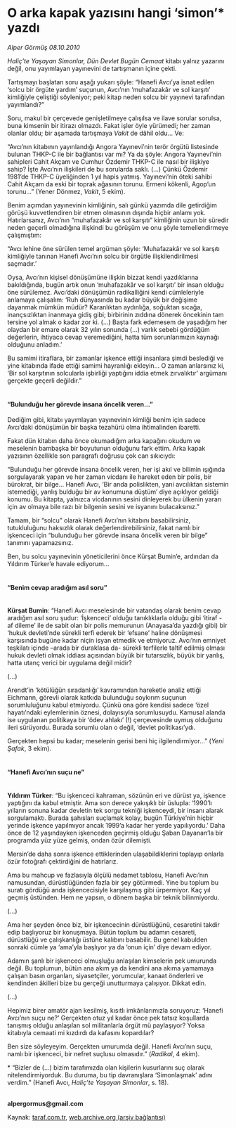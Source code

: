 # O arka kapak yazısını hangi ‘simon’* yazdı

*Alper Görmüş 08.10.2010*

<div class="yazi"><p><i>Haliç’te Yaşayan Simonlar, Dün Devlet Bugün Cemaat</i> kitabı yalnız yazarını değil, onu yayımlayan yayınevini de tartışmanın içine çekti. </p>
<p>Tartışmayı başlatan soru aşağı yukarı şöyle: “Hanefi Avcı’ya isnat edilen ‘solcu bir örgüte yardım’ suçunun, Avcı’nın ‘muhafazakâr ve sol karşıtı’ kimliğiyle çeliştiği söyleniyor; peki kitap neden solcu bir yayınevi tarafından yayımlandı?”</p>
<p>Soru, makul bir çerçevede genişletilmeye çalışılsa ve ilave sorular sorulsa, buna kimsenin bir itirazı olmazdı. Fakat işler öyle yürümedi; her zaman olanlar oldu; bir aşamada tartışmaya <i>Vakit </i>de dâhil oldu... Ve:</p>
<p>“Avcı’nın kitabının yayınlandığı Angora Yayınevi’nin terör örgütü listesinde bulunan THKP-C ile bir bağlantısı var mı? Ya da şöyle: Angora Yayınevi’nin sahipleri Cahit Akçam ve Cumhur Özdemir THKP-C ile nasıl bir ilişkiye sahip? İşte Avcı’nın ilişkileri de bu sorularda saklı. (...) Çünkü Özdemir 1981’de THKP-C üyeliğinden 1 yıl hapis yatmış. Yayınevi’nin öteki sahibi Cahit Akçam da eski bir toprak ağasının torunu. Ermeni kökenli, Agop’un torunu...” (Yener Dönmez, <i>Vakit</i>, 5 ekim).</p>
<p>Benim açımdan yayınevinin kimliğinin, salı günkü yazımda dile getirdiğim görüşü kuvvetlendiren bir etmen olmasının dışında hiçbir anlamı yok. Hatırlarsanız, Avcı’nın “muhafazakâr ve sol karşıtı” kimliğinin uzun bir süredir neden geçerli olmadığına ilişkindi bu görüşüm ve onu şöyle temellendirmeye çalışmıştım:</p>
<p>“Avcı lehine öne sürülen temel argüman şöyle: ‘Muhafazakâr ve sol karşıtı kimliğiyle tanınan Hanefi Avcı’nın solcu bir örgütle ilişkilendirilmesi saçmadır.’</p>
<p>Oysa, Avcı’nın kişisel dönüşümüne ilişkin bizzat kendi yazdıklarına bakıldığında, bugün artık onun ‘muhafazakâr ve sol karşıtı’ bir insan olduğu öne sürülemez. Avcı’daki dönüşümün radikalliğini kendi cümleleriyle anlamaya çalışalım: ‘Ruh dünyasında bu kadar büyük bir değişime dayanmak mümkün müdür? Karanlıktan aydınlığa, soğuktan sıcağa, inançsızlıktan inanmaya gidiş gibi; birbirinin zıddına dönerek öncekinin tam tersine yol almak o kadar zor ki. (...) Başta fark edemesem de yaşadığım her olaydan bir emare olarak 32 yılın sonunda (...) varlık sebebi gördüğüm değerlerin, ihtiyaca cevap veremediğini, hatta tüm sorunlarımızın kaynağı olduğunu anladım.’</p>
<p>Bu samimi itiraflara, bir zamanlar işkence ettiği insanlara şimdi beslediği ve yine kitabında ifade ettiği samimi hayranlığı ekleyin... O zaman anlarsınız ki, ‘Bir sol karşıtının solcularla işbirliği yaptığını iddia etmek zırvalıktır’ argümanı gerçekte geçerli değildir.”</p>
<h4><br/>“Bulunduğu her görevde insana öncelik veren...”</h4>
<p>Dediğim gibi, kitabı yayımlayan yayınevinin kimliği benim için sadece Avcı’daki dönüşümün bir başka tezahürü olma ihtimalinden ibaretti. </p>
<p>Fakat dün kitabın daha önce okumadığım arka kapağını okudum ve meselenin bambaşka bir boyutunun olduğunu fark ettim. Arka kapak yazısının özellikle son paragrafı doğrusu çok can sıkıcıydı:</p>
<p>“Bulunduğu her görevde insana öncelik veren, her işi akıl ve bilimin ışığında sorgulayarak yapan ve her zaman vicdanı ile hareket eden bir polis, bir bürokrat, bir bilge... Hanefi Avcı, ‘Bir anda polislikten, yani avcılıktan sistemin istemediği, yanlış bulduğu bir av konumuna düştüm’ diye açıklıyor geldiği konumu. Bu kitapta, yalnızca vicdanının sesini dinleyerek bu ülkenin yararı için av olmaya bile razı bir bilgenin sesini ve isyanını bulacaksınız.”</p>
<p>Tamam, bir “solcu” olarak Hanefi Avcı’nın kitabını basabilirsiniz, tutukluluğunu haksızlık olarak değerlendirebilirsiniz, fakat namlı bir işkenceci için “bulunduğu her görevde insana öncelik veren bir bilge” tanımını yapamazsınız.</p>
<p>Ben, bu solcu yayınevinin yöneticilerini önce Kürşat Bumin’e, ardından da Yıldırım Türker’e havale ediyorum...</p>
<h4><br/>“Benim cevap aradığım asıl soru”</h4>
<p><b><br/>Kürşat Bumin</b>: “Hanefi Avcı meselesinde bir vatandaş olarak benim cevap aradığım asıl soru şudur: ‘İşkenceci’ olduğu tanıklıklarla olduğu gibi ‘itiraf - af dileme’ ile de sabit olan bir polis memurunun (Anayasa’da yazdığı gibi) bir ‘hukuk devleti’nde sürekli terfi ederek bir ‘efsane’ haline dönüşmesi karşısında bugüne kadar niçin isyan etmedik ve etmiyoruz. Avcı’nın emniyet teşkilatı içinde –arada bir duraklasa da- sürekli terfilerle taltif edilmiş olması hukuk devleti olmak iddiası açısından büyük bir tutarsızlık, büyük bir yanlış, hatta utanç verici bir uygulama değil midir?</p>
<p>(...)</p>
<p>Arendt’in ‘kötülüğün sıradanlığı’ kavramından hareketle analiz ettiği Eichmann, görevli olarak katkıda bulunduğu soykırım suçunun sorumluluğunu kabul etmiyordu. Çünkü ona göre kendisi sadece ‘özel hayatı’ndaki eylemlerinin öznesi, dolayısıyla sorumlusuydu. Kamusal alanda ise uygulanan politikaya bir ‘ödev ahlakı’ (!) çerçevesinde uymuş olduğunu ileri sürüyordu. Burada sorumlu olan o değil, ‘devlet politikası’ydı.</p>
<p>Gerçekten hepsi bu kadar; meselenin gerisi beni hiç ilgilendirmiyor...” (<i>Yeni</i> <i>Şafak</i>, 3 ekim).</p>
<h4><br/>“Hanefi Avcı’nın suçu ne”</h4>
<p><b><br/>Yıldırım Türker</b>: “Bu işkenceci kahraman, sözünün eri ve dürüst ya, işkence yaptığını da kabul etmiştir. Ama son derece yakışıklı bir üslupla: ‘1990’lı yılların sonuna kadar devletin tek sorgu tekniği işkenceydi, bir insanı alarak sorgulamaktı. Burada şahısları suçlamak kolay, bugün Türkiye’nin hiçbir yerinde işkence yapılmıyor ancak 1999’a kadar her yerde yapılıyordu.’ Daha önce de 12 yaşındayken işkenceden geçirmiş olduğu Şaban Dayanan’la bir programda yüz yüze gelmiş, ondan özür dilemişti.</p>
<p>Mersin’de daha sonra işkence ettiklerinden ulaşabildiklerini toplayıp onlarla özür fotoğrafı çektirdiğini de hatırlarız.</p>
<p>Ama bu mahcup ve fazlasıyla ölçülü nedamet tablosu, Hanefi Avcı’nın namusundan, dürüstlüğünden fazla bir şey götürmedi. Yine bu toplum bu suratı gördüğü anda işkencecisiyle karşılaşmış gibi ürpermiyor. Kaç yıl geçmiş üstünden. Hem ne yapsın, o dönem başka bir teknik bilinmiyordu.</p>
<p>(...)</p>
<p>Ama her şeyden önce biz, bir işkencecinin dürüstlüğünü, cesaretini takdir edip başlıyoruz bir konuşmaya. Bütün toplum bu adamın cesareti, dürüstlüğü ve çalışkanlığı üstüne kalıbını basabilir. Bu genel kabulden sonraki cümle ya ‘ama’yla başlıyor ya da ‘onun için’ diye devam ediyor.</p>
<p>Adamın şanlı bir işkenceci olmuşluğu anlaşılan kimselerin pek umurunda değil. Bu toplumun, bütün ana akım ya da kendini ana akıma yamamaya çalışan basın organları, siyasetçiler, yorumcular, kanaat önderleri ve kendinden âkilleri bize bu gerçeği unutturmaya çalışıyor. Dikkat edin.</p>
<p>(...)</p>
<p>Hepimiz birer amatör ajan kesilmiş, kısıtlı imkânlarımızla soruyoruz: ‘Hanefi Avcı’nın suçu ne?’ Gerçekten otuz yıl kadar önce pek tatsız koşullarda tanışmış olduğu anlaşılan sol militanlarla örgüt mü paylaşıyor? Yoksa kitabıyla cemaati mi kızdırdı da kafasını kopardılar?</p>
<p>Ben size söyleyeyim. Gerçekten umurumda değil. Hanefi Avcı’nın suçu, namlı bir işkenceci, bir nefret suçlusu olmasıdır.” (<i>Radikal</i>, 4 ekim).</p>
<p>* “Bizler de (...) bizim tarafımızda olan kişilerin kusurlarını suç olarak nitelendirmiyorduk. Bu duruma, bu tip davranışlara ‘Simonlaşmak’ adını verdim.” (Hanefi Avcı, <i>Haliç’te Yaşayan Simonlar</i>, s. 18).</p>
<p><b><br/>alpergormus@gmail.com</b></p></div>

Kaynak: [taraf.com.tr](http://www.taraf.com.tr:80/alper-gormus/makale-o-arka-kapak-yazisini-hangi-simon-yazdi.htm), [web.archive.org (arşiv bağlantısı)](http://web.archive.org/web/20101009125933/http://www.taraf.com.tr:80/alper-gormus/makale-o-arka-kapak-yazisini-hangi-simon-yazdi.htm)
